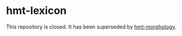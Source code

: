 # hmt-lexicon

This repository is closed.  It has been superseded by [hmt-morphology](https://github.com/homermultitext/hmt-morphology).

